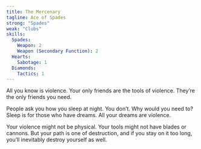 ```yaml
---
title: The Mercenary
tagline: Ace of Spades
strong: "Spades"
weak: "Clubs"
skills:
  Spades:
    Weapon: 2
    Weapon (Secondary Function): 2
  Hearts:
    Sabotage: 1
  Diamonds:
    Tactics: 1
---
```


All you know is violence. Your only friends are the tools of violence. They’re the only friends you need.

People ask you how you sleep at night. You don’t. Why would you need to? Sleep is for those who have dreams. All your dreams are violence.

Your violence might not be physical. Your tools might not have blades or cannons. But your path is one of destruction, and if you stay on it too long, you’ll inevitably destroy yourself as well.
